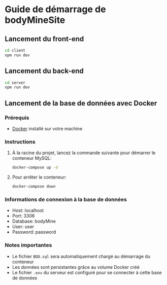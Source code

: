 # Guide de démarrage de bodyMineSite

## Lancement du front-end
```bash
cd client
npm run dev
```

## Lancement du back-end
```bash
cd server
npm run dev
```

## Lancement de la base de données avec Docker

### Prérequis
- [Docker](https://www.docker.com/products/docker-desktop/) installé sur votre machine

### Instructions
1. À la racine du projet, lancez la commande suivante pour démarrer le conteneur MySQL:
   ```bash
   docker-compose up -d
   ```

2. Pour arrêter le conteneur:
   ```bash
   docker-compose down
   ```

### Informations de connexion à la base de données
- Host: localhost
- Port: 3306
- Database: bodyMine
- User: user
- Password: password

### Notes importantes
- Le fichier `BDD.sql` sera automatiquement chargé au démarrage du conteneur
- Les données sont persistantes grâce au volume Docker créé
- Le fichier `.env` du serveur est configuré pour se connecter à cette base de données
